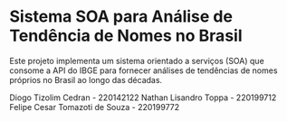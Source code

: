 # Sistema SOA para Análise de Tendência de Nomes no Brasil

Este projeto implementa um sistema orientado a serviços (SOA) que consome a API do IBGE para fornecer análises de tendências de nomes próprios no Brasil ao longo das décadas.

Diogo Tizolim Cedran - 220142122
Nathan Lisandro Toppa - 220199712
Felipe Cesar Tomazoti de Souza - 220199772
